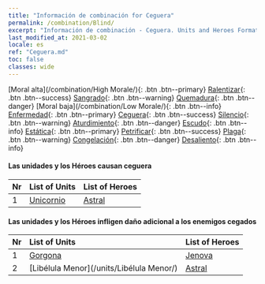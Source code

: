 ```yaml
---
title: "Información de combinación for Ceguera"
permalink: /combination/Blind/
excerpt: "Información de combinación - Ceguera. Units and Heroes Formation."
last_modified_at: 2021-03-02
locale: es
ref: "Ceguera.md"
toc: false
classes: wide
---
```


  [Moral alta](/combination/High Morale/){: .btn .btn--primary} [Ralentizar](/combination/Slow/){: .btn .btn--success} [Sangrado](/combination/Bleeding/){: .btn .btn--warning} [Quemadura](/combination/Burning/){: .btn .btn--danger} [Moral baja](/combination/Low Morale/){: .btn .btn--info} [Enfermedad](/combination/Disease/){: .btn .btn--primary} [Ceguera](/combination/Blind/){: .btn .btn--success} [Silencio](/combination/Silence/){: .btn .btn--warning} [Aturdimiento](/combination/Stun/){: .btn .btn--danger} [Escudo](/combination/Shield/){: .btn .btn--info} [Estática](/combination/Static/){: .btn .btn--primary} [Petrificar](/combination/Petrify/){: .btn .btn--success} [Plaga](/combination/Plague/){: .btn .btn--warning} [Congelación](/combination/Freeze/){: .btn .btn--danger} [Desaliento](/combination/Deterrence/){: .btn .btn--info} 


#### Las unidades y los Héroes causan ceguera

  | Nr |  List of Units  | List of Heroes | 
  |:---|:----------------|:---------------| 
  | 1 | [Unicornio](/units/Unicornio/) | [Astral](/heroes/Astral/) |


#### Las unidades y los Héroes infligen daño adicional a los enemigos cegados

  | Nr |  List of Units  | List of Heroes | 
  |:---|:----------------|:---------------| 
  | 1 | [Gorgona](/units/Gorgona/) | [Jenova](/heroes/Jenova/) |
  | 2 | [Libélula Menor](/units/Libélula Menor/) | [Astral](/heroes/Astral/) |
